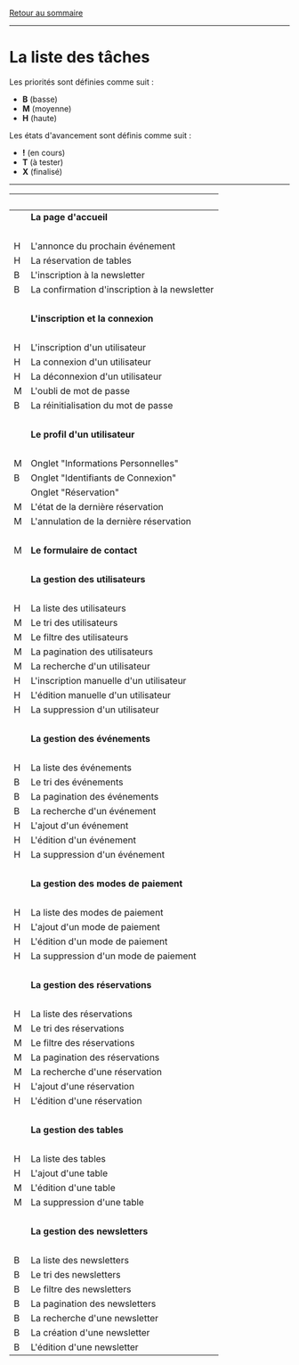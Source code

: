 [Retour au sommaire](README.md)

***

# La liste des tâches

Les priorités sont définies comme suit :

- **B** (basse)
- **M** (moyenne)
- **H** (haute)

Les états d'avancement sont définis comme suit :

- **!** (en cours)
- **T** (à tester)
- **X** (finalisé)

***

|<br>||
|-|-|
||**La page d'accueil**|
|<br>||
|H|L'annonce du prochain événement|
|H|La réservation de tables|
|B|L'inscription à la newsletter|
|B|La confirmation d'inscription à la newsletter|
|<br>||
||**L'inscription et la connexion**|
|<br>||
|H|L'inscription d'un utilisateur|
|H|La connexion d'un utilisateur|
|H|La déconnexion d'un utilisateur|
|M|L'oubli de mot de passe|
|B|La réinitialisation du mot de passe|
|<br>||
||**Le profil d'un utilisateur**|
|<br>||
|M|Onglet "Informations Personnelles"|
|B|Onglet "Identifiants de Connexion"|
||Onglet "Réservation"|
|M|L'état de la dernière réservation|
|M|L'annulation de la dernière réservation|
|<br>||
|M|**Le formulaire de contact**|
|<br>||
||**La gestion des utilisateurs**|
|<br>||
|H|La liste des utilisateurs|
|M|Le tri des utilisateurs|
|M|Le filtre des utilisateurs|
|M|La pagination des utilisateurs|
|M|La recherche d'un utilisateur|
|H|L'inscription manuelle d'un utilisateur|
|H|L'édition manuelle d'un utilisateur|
|H|La suppression d'un utilisateur|
|<br>||
||**La gestion des événements**|
|<br>||
|H|La liste des événements|
|B|Le tri des événements|
|B|La pagination des événements|
|B|La recherche d'un événement|
|H|L'ajout d'un événement|
|H|L'édition d'un événement|
|H|La suppression d'un événement|
|<br>||
||**La gestion des modes de paiement**|
|<br>||
|H|La liste des modes de paiement|
|H|L'ajout d'un mode de paiement|
|H|L'édition d'un mode de paiement|
|H|La suppression d'un mode de paiement|
|<br>||
||**La gestion des réservations**|
|<br>||
|H|La liste des réservations|
|M|Le tri des réservations|
|M|Le filtre des réservations|
|M|La pagination des réservations|
|M|La recherche d'une réservation|
|H|L'ajout d'une réservation|
|H|L'édition d'une réservation|
|<br>||
||**La gestion des tables**|
|<br>||
|H|La liste des tables|
|H|L'ajout d'une table|
|M|L'édition d'une table|
|M|La suppression d'une table|
|<br>||
||**La gestion des newsletters**|
|<br>||
|B|La liste des newsletters|
|B|Le tri des newsletters|
|B|Le filtre des newsletters|
|B|La pagination des newsletters|
|B|La recherche d'une newsletter|
|B|La création d'une newsletter|
|B|L'édition d'une newsletter|